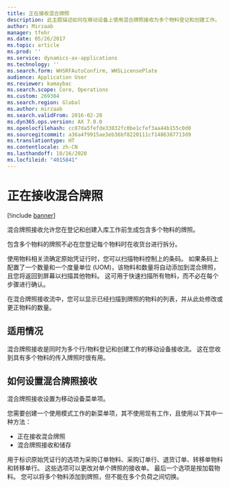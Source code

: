 ```yaml
---
title: 正在接收混合牌照
description: 此主题描述如何在移动设备上使用混合牌照接收为多个物料登记和创建工作。
author: Mirzaab
manager: tfehr
ms.date: 05/26/2017
ms.topic: article
ms.prod: ''
ms.service: dynamics-ax-applications
ms.technology: ''
ms.search.form: WHSRFAutoConfirm, WHSLicensePlate
audience: Application User
ms.reviewer: kamaybac
ms.search.scope: Core, Operations
ms.custom: 269384
ms.search.region: Global
ms.author: mirzaab
ms.search.validFrom: 2016-02-28
ms.dyn365.ops.version: AX 7.0.0
ms.openlocfilehash: cc87da5fefde33832fc0be1cfef3aa44b155c0d0
ms.sourcegitcommit: a36a4f9915ae3eb36bf8220111cf1486387713d9
ms.translationtype: HT
ms.contentlocale: zh-CN
ms.lasthandoff: 10/16/2020
ms.locfileid: "4015841"
---
```

# <a name="mixed-license-plate-receiving"></a>正在接收混合牌照

[!include [banner](../includes/banner.md)]

混合牌照接收允许您在登记和创建入库工作前生成包含多个物料的牌照。 

包含多个物料的牌照不必在您登记每个物料时在收货台进行拆分。 

使用物料相关流确定原始凭证行时，您可以扫描物料控制上的条码。 如果条码上配置了一个数量和一个度量单位 (UOM)，该物料和数量将自动添加到混合牌照，且您将返回到屏幕以扫描其他物料。 这可用于快速扫描所有物料，而不必在每个步骤进行确认。 

在混合牌照接收流中，您可以显示已经扫描到牌照的物料的列表，并从此处修改或更正物料的数量。

## <a name="where-it-applies"></a>适用情况

混合牌照接收是同时为多个行/物料登记和创建工作的移动设备接收流。 这在您收到具有多个物料的传入牌照时很有用。 

## <a name="how-to-set-up-mixed-license-plate-receiving"></a>如何设置混合牌照接收
混合牌照接收设置为移动设备菜单项。

您需要创建一个使用模式工作的新菜单项，其不使用现有工作，且使用以下其中一种方法：

- 正在接收混合牌照
- 混合牌照接收和储存

用于标识原始凭证行的选项为采购订单物料、采购订单行、退货订单、转移单物料和转移单行。 这些选项可以更改对单个牌照的接收单。 最后一个选项是按加载物料。 您可以将多个物料添加到牌照，但不能在多个负荷之间切换。
